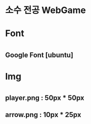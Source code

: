 # 소수 전공 WebGame

# Font
#
## Google Font [ubuntu]
#   
# Img
#
## player.png : 50px * 50px
## arrow.png  : 10px * 25px